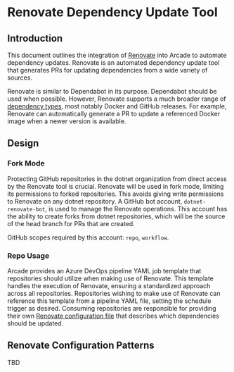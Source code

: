 # Renovate Dependency Update Tool

## Introduction

This document outlines the integration of [Renovate](https://github.com/renovatebot/renovate) into Arcade to automate dependency updates.
Renovate is an automated dependency update tool that generates PRs for updating dependencies from a wide variety of sources.

Renovate is similar to Dependabot in its purpose.
Dependabot should be used when possible.
However, Renovate supports a much broader range of [dependency types](https://docs.renovatebot.com/modules/datasource/), most notably Docker and GitHub releases.
For example, Renovate can automatically generate a PR to update a referenced Docker image when a newer version is available.

## Design

### Fork Mode

Protecting GitHub repositories in the dotnet organization from direct access by the Renovate tool is crucial.
Renovate will be used in fork mode, limiting its permissions to forked repositories.
This avoids giving write permissions to Renovate on any dotnet repository.
A GitHub bot account, `dotnet-renovate-bot`, is used to manage the Renovate operations.
This account has the ability to create forks from dotnet repositories, which will be the source of the head branch for PRs that are created.

GitHub scopes required by this account: `repo`, `workflow`.

### Repo Usage

Arcade provides an Azure DevOps pipeline YAML job template that repositories should utilize when making use of Renovate.
This template handles the execution of Renovate, ensuring a standardized approach across all repositories.
Repositories wishing to make use of Renovate can reference this template from a pipeline YAML file, setting the schedule trigger as desired.
Consuming repositories are responsible for providing their own [Renovate configuration file](https://docs.renovatebot.com/configuration-options/) that describes which dependencies should be updated.

## Renovate Configuration Patterns

TBD
